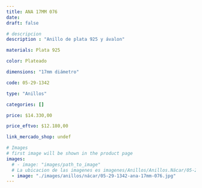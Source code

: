 ```yaml
---
title: ANA 17MM 076
date: 
draft: false

# descripcion
description : "Anillo de plata 925 y ávalon"

materials: Plata 925

color: Plateado

dimensions: "17mm diámetro"

code: 05-29-1342

type: "Anillos"

categories: []

price: $14.330,00

price_eftvo: $12.180,00

link_mercado_shop: undef

# Images
# first image will be shown in the product page
images:
  # - image: "images/path_to_image"
  # La ubicacion de las imagenes es imagenes/Anillos/Anillos.Nácar/05-29-1342-ana-17mm-076
  - image: "./images/anillos/nácar/05-29-1342-ana-17mm-076.jpg"
---
```

